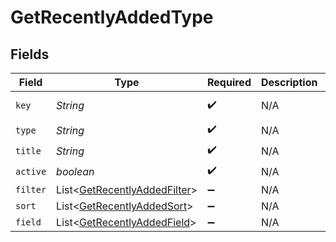 # GetRecentlyAddedType


## Fields

| Field                                                                              | Type                                                                               | Required                                                                           | Description                                                                        | Example                                                                            |
| ---------------------------------------------------------------------------------- | ---------------------------------------------------------------------------------- | ---------------------------------------------------------------------------------- | ---------------------------------------------------------------------------------- | ---------------------------------------------------------------------------------- |
| `key`                                                                              | *String*                                                                           | :heavy_check_mark:                                                                 | N/A                                                                                | /library/sections/2/all?type=2                                                     |
| `type`                                                                             | *String*                                                                           | :heavy_check_mark:                                                                 | N/A                                                                                | show                                                                               |
| `title`                                                                            | *String*                                                                           | :heavy_check_mark:                                                                 | N/A                                                                                | TV Shows                                                                           |
| `active`                                                                           | *boolean*                                                                          | :heavy_check_mark:                                                                 | N/A                                                                                | false                                                                              |
| `filter`                                                                           | List\<[GetRecentlyAddedFilter](../../models/operations/GetRecentlyAddedFilter.md)> | :heavy_minus_sign:                                                                 | N/A                                                                                |                                                                                    |
| `sort`                                                                             | List\<[GetRecentlyAddedSort](../../models/operations/GetRecentlyAddedSort.md)>     | :heavy_minus_sign:                                                                 | N/A                                                                                |                                                                                    |
| `field`                                                                            | List\<[GetRecentlyAddedField](../../models/operations/GetRecentlyAddedField.md)>   | :heavy_minus_sign:                                                                 | N/A                                                                                |                                                                                    |